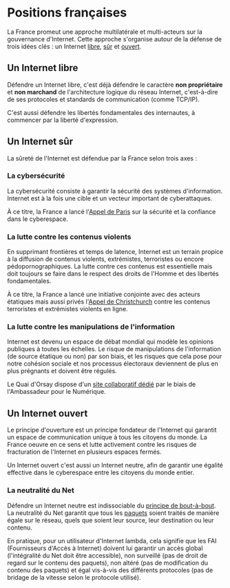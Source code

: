 # Positions françaises

La France promeut une approche multilatérale et multi-acteurs sur la gouvernance d'Internet. Cette approche s'organise autour de la défense de trois idées clés : un Internet [libre](#un-internet-libre), [sûr](#un-internet-sûr) et [ouvert](#un-internet-ouvert).

## Un Internet libre

Défendre un Internet libre, c'est déjà défendre le caractère **non propriétaire** et **non marchand** de l'architecture logique du réseau Internet, c'est-à-dire de ses protocoles et standards de communication (comme TCP/IP).

C'est aussi défendre les libertés fondamentales des internautes, à commencer par la liberté d'expression. 

## Un Internet sûr

La sûreté de l'Internet est défendue par la France selon trois axes : 

### La cybersécurité 

La cybersécurité consiste à garantir la sécurité des systèmes d'information. Internet est à la fois une cible et un vecteur important de cyberattaques.

À ce titre, la France a lancé l'[Appel de Paris](https://pariscall.international/fr/) sur la sécurité et la confiance dans le cyberespace.

### La lutte contre les contenus violents

En supprimant frontières et temps de latence, Internet est un terrain propice à la diffusion de contenus violents, extrémistes, terroristes ou encore pédopornographiques. La lutte contre ces contenus est essentielle mais doit toujours se faire dans le respect des droits de l'Homme et des libertés fondamentales. 

À ce titre, la France a lancé une initiative conjointe avec des acteurs étatiques mais aussi privés l'[Appel de Christchurch](https://www.appeldechristchurch.com/) contre les contenus terroristes et extrémistes violents en ligne. 

### La lutte contre les manipulations de l'information

Internet est devenu un espace de débat mondial qui modèle les opinions publiques à toutes les échelles. Le risque de manipulations de l'information (de source étatique ou non) par son biais, et les risques que cela pose pour notre cohésion sociale et nos processus électoraux deviennent de plus en plus prégnants et doivent être régulés. 

Le Quai d'Orsay dispose d'un [site collaboratif dédié](https://disinfo.quaidorsay.fr/fr) par le biais de l'Ambassadeur pour le Numérique.

## Un Internet ouvert 

Le principe d'ouverture est un principe fondateur de l'Internet qui garantit un espace de communication unique à tous les citoyens du monde. La France oeuvre en ce sens et lutte activement contre les risques de fracturation de l'Internet en plusieurs espaces fermés. 

Un Internet ouvert c'est aussi un Internet neutre, afin de garantir une égalité effective dans le cyberespace entre les citoyens du monde entier.

### La neutralité du Net

Défendre un Internet neutre est indissociable du [principe de bout-à-bout](Glossaire.md#principe-de-bout-à-bout). La neutralité du Net garantit que tous les [paquets](Glossaire.md#paquet) soient traités de manière égale sur le réseau, quels que soient leur source, leur destination ou leur contenu. 

En pratique, pour un utilisateur d'Internet lambda, cela signifie que les FAI (Fournisseurs d'Accès à Internet) doivent lui garantir un accès global (l'intégralité du Net doit être accessible), non surveillé (pas de droit de regard sur le contenu des paquets), non altéré (pas de modification du contenu des paquets) et égal vis-à-vis des différents protocoles (pas de bridage de la vitesse selon le protocole utilisé).